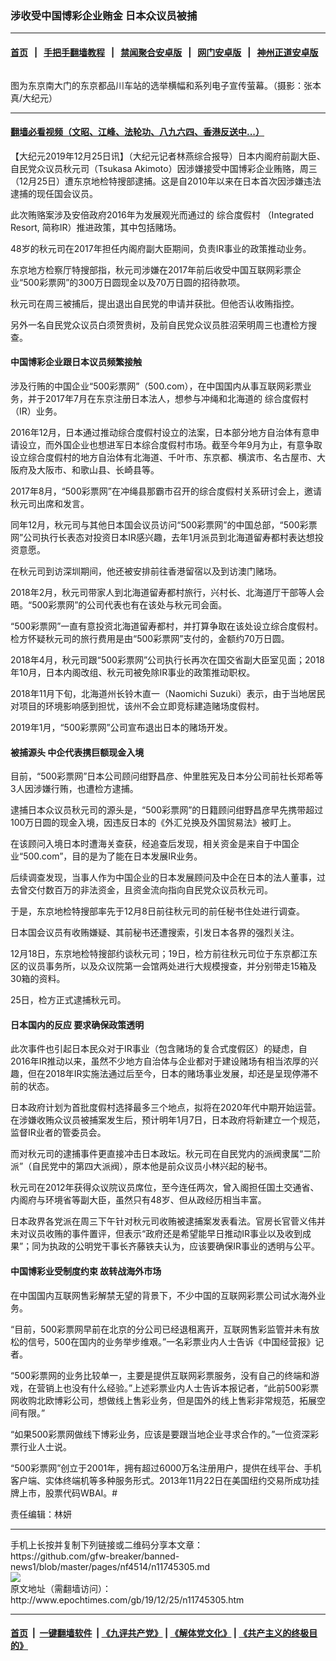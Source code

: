 ### 涉收受中国博彩企业贿金 日本众议员被捕
------------------------

#### [首页](https://github.com/gfw-breaker/banned-news1/blob/master/README.md) &nbsp;&nbsp;|&nbsp;&nbsp; [手把手翻墙教程](https://github.com/gfw-breaker/guides/wiki) &nbsp;&nbsp;|&nbsp;&nbsp; [禁闻聚合安卓版](https://github.com/gfw-breaker/bn-android) &nbsp;&nbsp;|&nbsp;&nbsp; [网门安卓版](https://github.com/oGate2/oGate) &nbsp;&nbsp;|&nbsp;&nbsp; [神州正道安卓版](https://github.com/SzzdOgate/update) 



<div><img alt="" class="aligncenter wp-post-image" src="http://i.epochtimes.com/assets/uploads/2012/12/1212160916152519-600x400.jpg"/>
<div class="red16 caption">
 <p>
  图为东京南大门的东京都品川车站的选举横幅和系列电子宣传萤幕。（摄影：张本真/大纪元）
 </p>
</div>
</div><hr/>

#### [翻墙必看视频（文昭、江峰、法轮功、八九六四、香港反送中...）](https://github.com/gfw-breaker/banned-news/blob/master/pages/link3.md)

<div><p>
 【大纪元2019年12月25日讯】（大纪元记者林燕综合报导）日本内阁府前副大臣、自民党众议员秋元司（Tsukasa Akimoto）因涉嫌接受中国博彩企业贿赂，周三（12月25日）遭东京地检特搜部逮捕。这是自2010年以来在日本首次因涉嫌违法逮捕的现任国会议员。
</p>
<p>
 此次贿赂案涉及安倍政府2016年为发展观光而通过的
 <ok href="http://www.epochtimes.com/gb/tag/%E7%BB%BC%E5%90%88%E5%BA%A6%E5%81%87%E6%9D%91.html">
  综合度假村
 </ok>
 （Integrated Resort, 简称IR）推进政策，其中包括赌场。
</p>
<p>
 48岁的秋元司在2017年担任内阁府副大臣期间，负责IR事业的政策推动业务。
</p>
<p>
 东京地方检察厅特搜部指，秋元司涉嫌在2017年前后收受中国互联网彩票企业“500彩票网”的300万日圆现金以及70万日圆的招待款项。
</p>
<p>
 秋元司在周三被捕后，提出退出自民党的申请并获批。但他否认收贿指控。
</p>
<p>
 另外一名自民党众议员白须贺贵树，及前自民党众议员胜沼荣明周三也遭检方搜查。
</p>
<h4>
 中国博彩企业跟日本议员频繁接触
</h4>
<p>
 涉及行贿的中国企业“500彩票网”（500.com），在中国国内从事互联网彩票业务，并于2017年7月在东京注册日本法人，想参与冲绳和北海道的
 <ok href="http://www.epochtimes.com/gb/tag/%E7%BB%BC%E5%90%88%E5%BA%A6%E5%81%87%E6%9D%91.html">
  综合度假村
 </ok>
 （IR）业务。
</p>
<p>
 2016年12月，日本通过推动综合度假村设立的法案，日本部分地方自治体有意申请设立，而外国企业也想进军日本综合度假村市场。截至今年9月为止，有意争取设立综合度假村的地方自治体有北海道、千叶市、东京都、横滨市、名古屋市、大阪府及大阪市、和歌山县、长崎县等。
</p>
<p>
 2017年8月，“500彩票网”在冲绳县那霸市召开的综合度假村关系研讨会上，邀请秋元司出席和发言。
</p>
<p>
 同年12月，秋元司与其他日本国会议员访问“500彩票网”的中国总部，“500彩票网”公司执行长表态对投资日本IR感兴趣，去年1月派员到北海道留寿都村表达想投资意愿。
</p>
<p>
 在秋元司到访深圳期间，他还被安排前往香港留宿以及到访澳门赌场。
</p>
<p>
 2018年2月，秋元司带家人到北海道留寿都村旅行，兴村长、北海道厅干部等人会晤。“500彩票网”的公司代表也有在该处与秋元司会面。
</p>
<p>
 “500彩票网”一直有意投资北海道留寿都村，并打算争取在该处设立综合度假村。检方怀疑秋元司的旅行费用是由“500彩票网”支付的，金额约70万日圆。
</p>
<p>
 2018年4月，秋元司跟“500彩票网”公司执行长再次在国交省副大臣室见面；2018年10月，日本内阁改组、秋元司被免除IR事业的政策推动职权。
</p>
<p>
 2018年11月下旬，北海道州长铃木直一（Naomichi Suzuki）表示，由于当地居民对项目的环境影响感到担忧，该州不会立即竞标建造赌场度假村。
</p>
<p>
 2019年1月，“500彩票网”公司宣布退出日本的赌场开发。
</p>
<h4>
 被捕源头 中企代表携巨额现金入境
</h4>
<p>
 目前，“500彩票网”日本公司顾问绀野昌彦、仲里胜宪及日本分公司前社长郑希等3人因涉嫌行贿，也遭检方逮捕。
</p>
<p>
 逮捕日本众议员秋元司的源头是，“500彩票网”的日籍顾问绀野昌彦早先携带超过100万日圆的现金入境，因违反日本的《外汇兑换及外国贸易法》被盯上。
</p>
<p>
 在该顾问入境日本时遭海关查获，经追查后发现，相关资金是来自于中国企业“500.com”，目的是为了能在日本发展IR业务。
</p>
<p>
 后续调查发现，当事人作为中国企业的日本发展顾问及中企在日本的法人董事，过去曾交付数百万的非法资金，且资金流向指向自民党众议员秋元司。
</p>
<p>
 于是，东京地检特搜部率先于12月8日前往秋元司的前任秘书住处进行调查。
</p>
<p>
 日本国会议员有收贿嫌疑、其前秘书还遭搜索，引发日本各界的强烈关注。
</p>
<p>
 12月18日，东京地检特搜部约谈秋元司；19日，检方前往秋元司位于东京都江东区的议员事务所，以及众议院第一会馆两处进行大规模搜查，并分别带走15箱及30箱的资料。
</p>
<p>
 25日，检方正式逮捕秋元司。
</p>
<h4>
 日本国内的反应 要求确保政策透明
</h4>
<p>
 此次事件也引起日本民众对于IR事业（包含赌场的复合式度假区）的疑虑，自2016年IR推动以来，虽然不少地方自治体与企业都对于建设赌场有相当浓厚的兴趣，但在2018年IR实施法通过后至今，日本的赌场事业发展，却还是呈现停滞不前的状态。
</p>
<p>
 日本政府计划为首批度假村选择最多三个地点，拟将在2020年代中期开始运营。在涉嫌收贿众议员被捕案发生后，预计明年1月7日，日本政府将新建立一个规范，监督IR业者的管委员会。
</p>
<p>
 而对秋元司的逮捕事件更直接冲击日本政坛。秋元司在自民党内的派阀隶属“二阶派”（自民党中的第四大派阀），原本他是前众议员小林兴起的秘书。
</p>
<p>
 秋元司在2012年获得众议院议员席位，至今连任两次，曾入阁担任国土交通省、内阁府与环境省等副大臣，虽然只有48岁、但从政经历相当丰富。
</p>
<p>
 日本政界各党派在周三下午针对秋元司收贿被逮捕案发表看法。官房长官菅义伟并未对议员收贿的事件置评，但表示“政府还是希望能早日推动IR事业以及收到成果”；同为执政的公明党干事长齐藤铁夫认为，应该要确保IR事业的透明与公平。
</p>
<h4>
 中国博彩业受制度约束 故转战海外市场
</h4>
<p>
 在中国国内互联网售彩解禁无望的背景下，不少中国的互联网彩票公司试水海外业务。
</p>
<p>
 “目前，500彩票网早前在北京的分公司已经退租离开，互联网售彩监管并未有放松的信号，500在国内的业务举步维艰。”一名彩票业内人士告诉《中国经营报》记者。
</p>
<p>
 “500彩票网的业务比较单一，主要是提供互联网彩票服务，没有自己的终端和游戏，在营销上也没有什么经验。”上述彩票业内人士告诉本报记者，“此前500彩票网收购北欧博彩公司，想做线上售彩业务，但是国外的线上售彩非常规范，拓展空间有限。”
</p>
<p>
 “如果500彩票网做线下博彩业务，应该是要跟当地企业寻求合作的。”一位资深彩票行业人士说。
</p>
<p>
 “500彩票网”创立于2001年，拥有超过6000万名注册用户，提供在线平台、手机客户端、实体终端机等多种服务形式。2013年11月22日在美国纽约交易所成功挂牌上市，股票代码WBAI。#
</p>
<p>
 责任编辑：林妍
</p>
</div>
<hr/>
手机上长按并复制下列链接或二维码分享本文章：<br/>
https://github.com/gfw-breaker/banned-news1/blob/master/pages/nf4514/n11745305.md <br/>
<a href='https://github.com/gfw-breaker/banned-news1/blob/master/pages/nf4514/n11745305.md'><img src='https://github.com/gfw-breaker/banned-news1/blob/master/pages/nf4514/n11745305.md.png'/></a> <br/>
原文地址（需翻墙访问）：http://www.epochtimes.com/gb/19/12/25/n11745305.htm


------------------------
#### [首页](https://github.com/gfw-breaker/banned-news1/blob/master/README.md) &nbsp;|&nbsp; [一键翻墙软件](https://github.com/gfw-breaker/nogfw/blob/master/README.md) &nbsp;| [《九评共产党》](https://github.com/gfw-breaker/9ping.md/blob/master/README.md#九评之一评共产党是什么) | [《解体党文化》](https://github.com/gfw-breaker/jtdwh.md/blob/master/README.md) | [《共产主义的终极目的》](https://github.com/gfw-breaker/gczydzjmd.md/blob/master/README.md)


<img src='http://gfw-breaker.win/banned-news/pages/nf4514/n11745305.md' width='0px' height='0px'/>